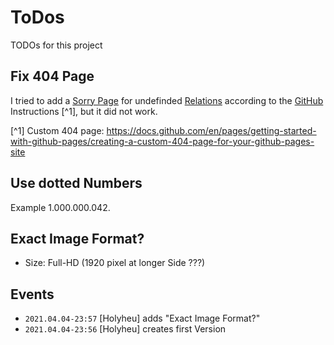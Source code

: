 # ToDos

TODOs for this project

## Fix 404 Page

I tried to add a [Sorry Page](404.md) for undefinded [Relations]() according to the [GitHub]() Instructions [^1], but it did not work. 

[^1] Custom 404 page: https://docs.github.com/en/pages/getting-started-with-github-pages/creating-a-custom-404-page-for-your-github-pages-site

## Use dotted Numbers

Example 1.000.000.042.

## Exact Image Format?

- Size: Full-HD (1920 pixel at longer Side ???)

## Events

- ```2021.04.04-23:57``` [Holyheu] adds "Exact Image Format?"
- ```2021.04.04-23:56``` [Holyheu] creates first Version
